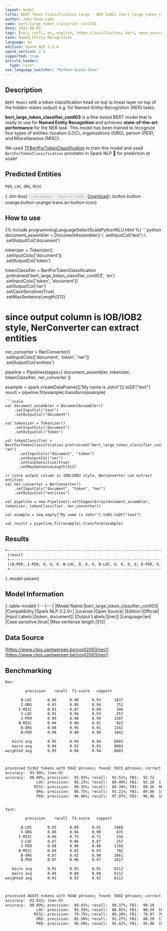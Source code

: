 ```yaml
---
layout: model
title: BERT Token Classification Large - NER CoNLL (bert_large_token_classifier_conll03)
author: John Snow Labs
name: bert_large_token_classifier_conll03
date: 2021-08-05
tags: [ner, conll, en, english, token_classification, bert, open_source, large]
task: Named Entity Recognition
language: en
edition: Spark NLP 3.2.0
spark_version: 2.4
supported: true
article_header:
  type: cover
use_language_switcher: "Python-Scala-Java"
---
```


## Description

`BERT Model` with a token classification head on top (a linear layer on top of the hidden-states output) e.g. for Named-Entity-Recognition (NER) tasks.


**bert_large_token_classifier_conll03** is a fine-tuned BERT model that is ready to use for **Named Entity Recognition** and achieves **state-of-the-art performance** for the NER task. This model has been trained to recognize four types of entities: location (LOC), organizations (ORG), person (PER), and Miscellaneous (MISC). 

We used [TFBertForTokenClassification](https://huggingface.co/transformers/model_doc/bert.html#tfbertfortokenclassification) to train this model and used `BertForTokenClassification` annotator in Spark NLP 🚀 for prediction at scale!

## Predicted Entities

`PER`, `LOC`, `ORG`, `MISC`

{:.btn-box}
<button class="button button-orange" disabled>Live Demo</button>
<button class="button button-orange" disabled>Open in Colab</button>
[Download](https://s3.amazonaws.com/auxdata.johnsnowlabs.com/public/models/bert_large_token_classifier_conll03_en_3.2.0_2.4_1628171471927.zip){:.button.button-orange.button-orange-trans.arr.button-icon}

## How to use



<div class="tabs-box" markdown="1">
{% include programmingLanguageSelectScalaPythonNLU.html %}
```python
document_assembler = DocumentAssembler() \
    .setInputCol('text') \
    .setOutputCol('document')

tokenizer = Tokenizer() \
    .setInputCols(['document']) \
    .setOutputCol('token')

tokenClassifier = BertForTokenClassification \
      .pretrained('bert_large_token_classifier_conll03', 'en') \
      .setInputCols(['token', 'document']) \
      .setOutputCol('ner') \
      .setCaseSensitive(True) \
      .setMaxSentenceLength(512)

# since output column is IOB/IOB2 style, NerConverter can extract entities
ner_converter = NerConverter() \
    .setInputCols(['document', 'token', 'ner']) \
    .setOutputCol('entities')

pipeline = Pipeline(stages=[
    document_assembler, 
    tokenizer,
    tokenClassifier,
    ner_converter
])

example = spark.createDataFrame([['My name is John!']]).toDF("text")
result = pipeline.fit(example).transform(example)
```
```scala
val document_assembler = DocumentAssembler() 
    .setInputCol("text") 
    .setOutputCol("document")

val tokenizer = Tokenizer() 
    .setInputCols("document") 
    .setOutputCol("token")

val tokenClassifier = BertForTokenClassification.pretrained("bert_large_token_classifier_conll03", "en")
      .setInputCols("document", "token")
      .setOutputCol("ner")
      .setCaseSensitive(true)
      .setMaxSentenceLength(512)

// since output column is IOB/IOB2 style, NerConverter can extract entities
val ner_converter = NerConverter() 
    .setInputCols("document", "token", "ner") 
    .setOutputCol("entities")

val pipeline = new Pipeline().setStages(Array(document_assembler, tokenizer, tokenClassifier, ner_converter))

val example = Seq.empty["My name is John!"].toDS.toDF("text")

val result = pipeline.fit(example).transform(example)
```
</div>

## Results

```bash
+------------------------------------------------------------------------------------+
 |result                                                                              |
 +------------------------------------------------------------------------------------+
 |[B-PER, I-PER, O, O, O, B-LOC, O, O, O, B-LOC, O, O, O, O, B-PER, O, O, O, O, B-LOC]|
 +------------------------------------------------------------------------------------+
```

{:.model-param}
## Model Information

{:.table-model}
|---|---|
|Model Name:|bert_large_token_classifier_conll03|
|Compatibility:|Spark NLP 3.2.0+|
|License:|Open Source|
|Edition:|Official|
|Input Labels:|[token, document]|
|Output Labels:|[ner]|
|Language:|en|
|Case sensitive:|true|
|Max sentense length:|512|

## Data Source

[https://www.clips.uantwerpen.be/conll2003/ner/](https://www.clips.uantwerpen.be/conll2003/ner/)

## Benchmarking

```bash
Dev:

         precision    recall  f1-score   support

       B-LOC       0.96      0.90      0.93      1837
       I-ORG       0.93      0.95      0.94       751
      I-MISC       0.91      0.87      0.89       346
       I-LOC       0.91      0.94      0.93       257
       I-PER       0.99      0.98      0.99      1307
      B-MISC       0.94      0.90      0.92       922
       B-ORG       0.88      0.95      0.91      1341
       B-PER       0.98      0.98      0.98      1842

   micro avg       0.95      0.94      0.94      8603
   macro avg       0.94      0.93      0.93      8603
weighted avg       0.95      0.94      0.94      8603



processed 51362 tokens with 5942 phrases; found: 5915 phrases; correct: 5497.
accuracy:  93.99%; (non-O)
accuracy:  98.80%; precision:  92.93%; recall:  92.51%; FB1:  92.72
              LOC: precision:  95.25%; recall:  89.49%; FB1:  92.28  1726
             MISC: precision:  90.35%; recall:  88.39%; FB1:  89.36  902
              ORG: precision:  86.75%; recall:  93.21%; FB1:  89.86  1441
              PER: precision:  96.86%; recall:  97.07%; FB1:  96.96  1846


Test:

         precision    recall  f1-score   support

       B-LOC       0.93      0.89      0.91      1668
       I-ORG       0.86      0.94      0.90       835
      I-MISC       0.68      0.75      0.71       216
       I-LOC       0.87      0.86      0.87       257
       I-PER       0.98      0.98      0.98      1156
      B-MISC       0.84      0.82      0.83       702
       B-ORG       0.87      0.92      0.90      1661
       B-PER       0.97      0.96      0.97      1617

   micro avg       0.91      0.92      0.91      8112
   macro avg       0.88      0.89      0.88      8112
weighted avg       0.91      0.92      0.92      8112



processed 46435 tokens with 5648 phrases; found: 5682 phrases; correct: 5104.
accuracy:  92.01%; (non-O)
accuracy:  98.09%; precision:  89.83%; recall:  90.37%; FB1:  90.10
              LOC: precision:  92.39%; recall:  88.85%; FB1:  90.59  1604
             MISC: precision:  79.75%; recall:  80.20%; FB1:  79.97  706
              ORG: precision:  85.50%; recall:  91.27%; FB1:  88.29  1773
              PER: precision:  96.50%; recall:  95.42%; FB1:  95.96  1599

```